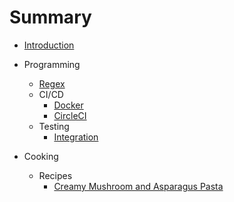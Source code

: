 # Summary

- [Introduction](README.md)
- Programming
  - [Regex](programming/regular-expressions.md)
  - CI/CD
    - [Docker](programming/ci-cd/docker.md)
    - [CircleCI](programming/ci-cd/circleci.md)
  - Testing
    - [Integration](programming/testing/integration.md)

- Cooking
  - Recipes
    - [Creamy Mushroom and Asparagus Pasta](cooking/recipes/creamy-mushroom-asparagus-pasta.md)